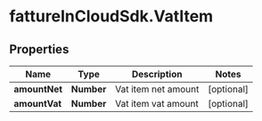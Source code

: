 # fattureInCloudSdk.VatItem

## Properties

Name | Type | Description | Notes
------------ | ------------- | ------------- | -------------
**amountNet** | **Number** | Vat item net amount | [optional] 
**amountVat** | **Number** | Vat item vat amount | [optional] 


